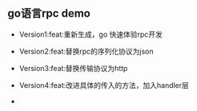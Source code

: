 ## go语言rpc demo

- Version1:feat:重新生成，go 快速体验rpc开发
- Version2:feat:替换rpc的序列化协议为json
- Version3:feat:替换传输协议为http

- Version4:feat:改进具体的传入的方法，加入handler层
- 